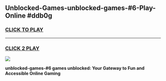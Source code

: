 
## Unblocked-Games-unblocked-games-#6-Play-Online #ddb0g
<h3>
<a href="https://news.freeplayer.one?title=unblocked-games-#6&ref=3">CLICK TO PLAY</a></h3>
<hr>

<h3>
<a href="https://news.freeplayer.one?title=unblocked-games-#6&ref=3">CLICK 2 PLAY</a>
  
</h3>

<a href="https://news.freeplayer.one?title=unblocked-games-#6&ref=3"><img src="https://clearcache.store/games.png"></a>


**unblocked-games-#6 games unblocked: Your Gateway to Fun and Accessible Online Gaming**
